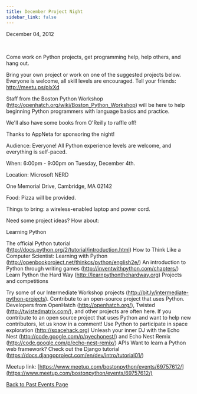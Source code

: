 ```yaml
---
title: December Project Night
sidebar_link: false
---
```


December 04, 2012


   

Come work on Python projects, get programming help, help others, and hang out.

Bring your own project or work on one of the suggested projects below. Everyone is welcome, all skill levels are encouraged. Tell your friends: http://meetu.ps/plxXd

Staff from the Boston Python Workshop (http://openhatch.org/wiki/Boston_Python_Workshop) will be here to help beginning Python programmers with language basics and practice.

We'll also have some books from O'Reilly to raffle off!

Thanks to AppNeta for sponsoring the night!

Audience: Everyone! All Python experience levels are welcome, and everything is self-paced.

When: 6:00pm - 9:00pm on Tuesday, December 4th.

Location: Microsoft NERD

One Memorial Drive, Cambridge, MA 02142

Food: Pizza will be provided.

Things to bring: a wireless-enabled laptop and power cord.

Need some project ideas? How about:

Learning Python

The official Python tutorial (http://docs.python.org/2/tutorial/introduction.html) How to Think Like a Computer Scientist: Learning with Python (http://openbookproject.net/thinkcs/python/english2e/) An introduction to Python through writing games (http://inventwithpython.com/chapters/) Learn Python the Hard Way (http://learnpythonthehardway.org) Projects and competitions

Try some of our Intermediate Workshop projects (http://bit.ly/intermediate-python-projects). Contribute to an open-source project that uses Python. Developers from OpenHatch (http://openhatch.org/), Twisted (http://twistedmatrix.com/), and other projects are often here. If you contribute to an open source project that uses Python and want to help new contributors, let us know in a comment! Use Python to participate in space exploration (http://spacehack.org) Unleash your inner DJ with the Echo Nest (http://code.google.com/p/pyechonest/) and Echo Nest Remix (http://code.google.com/p/echo-nest-remix/) APIs Want to learn a Python web framework? Check out the Django tutorial (https://docs.djangoproject.com/en/dev/intro/tutorial01/)


Meetup link: [https://www.meetup.com/bostonpython/events/69757612/](https://www.meetup.com/bostonpython/events/69757612/)

[Back to Past Events Page](index.md)